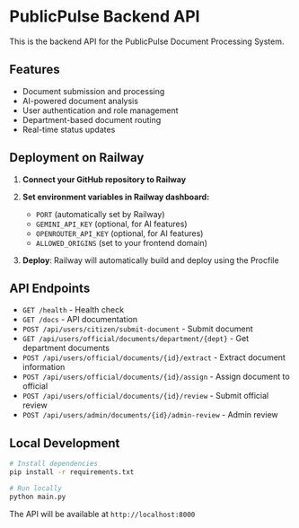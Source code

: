 # PublicPulse Backend API

This is the backend API for the PublicPulse Document Processing System.

## Features

- Document submission and processing
- AI-powered document analysis
- User authentication and role management
- Department-based document routing
- Real-time status updates

## Deployment on Railway

1. **Connect your GitHub repository to Railway**
2. **Set environment variables in Railway dashboard:**
   - `PORT` (automatically set by Railway)
   - `GEMINI_API_KEY` (optional, for AI features)
   - `OPENROUTER_API_KEY` (optional, for AI features)
   - `ALLOWED_ORIGINS` (set to your frontend domain)

3. **Deploy**: Railway will automatically build and deploy using the Procfile

## API Endpoints

- `GET /health` - Health check
- `GET /docs` - API documentation
- `POST /api/users/citizen/submit-document` - Submit document
- `GET /api/users/official/documents/department/{dept}` - Get department documents
- `POST /api/users/official/documents/{id}/extract` - Extract document information
- `POST /api/users/official/documents/{id}/assign` - Assign document to official
- `POST /api/users/official/documents/{id}/review` - Submit official review
- `POST /api/users/admin/documents/{id}/admin-review` - Admin review

## Local Development

```bash
# Install dependencies
pip install -r requirements.txt

# Run locally
python main.py
```

The API will be available at `http://localhost:8000`
